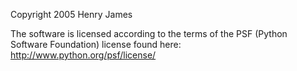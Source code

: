 Copyright 2005 Henry James

The software is licensed according to the terms of the PSF (Python Software Foundation) license found here: http://www.python.org/psf/license/